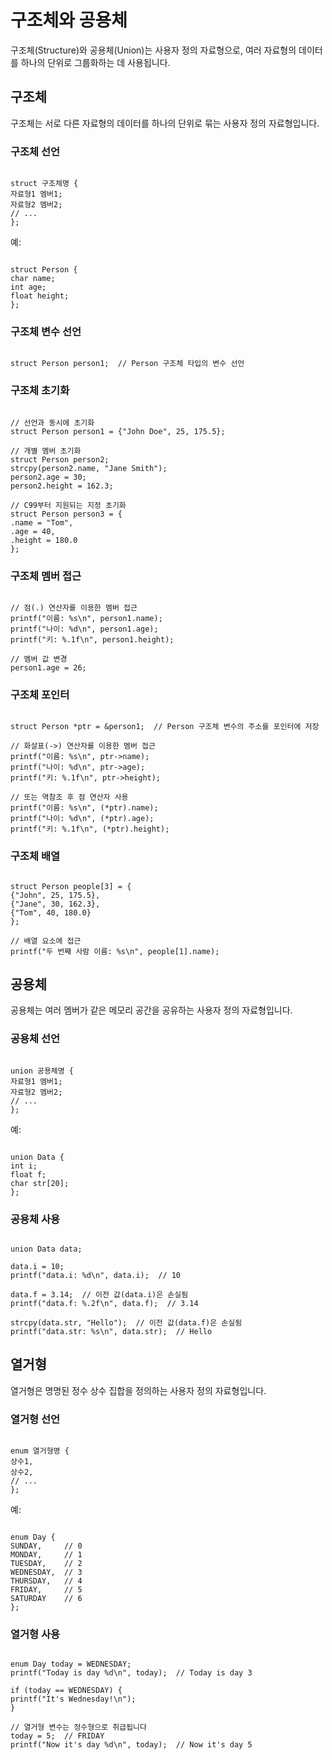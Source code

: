 # 구조체와 공용체
구조체(Structure)와 공용체(Union)는 사용자 정의 자료형으로, 여러 자료형의 데이터를 하나의 단위로 그룹화하는 데 사용됩니다.

## 구조체
구조체는 서로 다른 자료형의 데이터를 하나의 단위로 묶는 사용자 정의 자료형입니다.

### 구조체 선언
```

struct 구조체명 {
자료형1 멤버1;
자료형2 멤버2;
// ...
};

```
예:
```

struct Person {
char name;
int age;
float height;
};

```

### 구조체 변수 선언
```

struct Person person1;  // Person 구조체 타입의 변수 선언

```

### 구조체 초기화
```

// 선언과 동시에 초기화
struct Person person1 = {"John Doe", 25, 175.5};

// 개별 멤버 초기화
struct Person person2;
strcpy(person2.name, "Jane Smith");
person2.age = 30;
person2.height = 162.3;

// C99부터 지원되는 지정 초기화
struct Person person3 = {
.name = "Tom",
.age = 40,
.height = 180.0
};

```

### 구조체 멤버 접근
```

// 점(.) 연산자를 이용한 멤버 접근
printf("이름: %s\n", person1.name);
printf("나이: %d\n", person1.age);
printf("키: %.1f\n", person1.height);

// 멤버 값 변경
person1.age = 26;

```

### 구조체 포인터
```

struct Person *ptr = &person1;  // Person 구조체 변수의 주소를 포인터에 저장

// 화살표(->) 연산자를 이용한 멤버 접근
printf("이름: %s\n", ptr->name);
printf("나이: %d\n", ptr->age);
printf("키: %.1f\n", ptr->height);

// 또는 역참조 후 점 연산자 사용
printf("이름: %s\n", (*ptr).name);
printf("나이: %d\n", (*ptr).age);
printf("키: %.1f\n", (*ptr).height);

```

### 구조체 배열
```

struct Person people[3] = {
{"John", 25, 175.5},
{"Jane", 30, 162.3},
{"Tom", 40, 180.0}
};

// 배열 요소에 접근
printf("두 번째 사람 이름: %s\n", people[1].name);

```

## 공용체
공용체는 여러 멤버가 같은 메모리 공간을 공유하는 사용자 정의 자료형입니다.

### 공용체 선언
```

union 공용체명 {
자료형1 멤버1;
자료형2 멤버2;
// ...
};

```
예:
```

union Data {
int i;
float f;
char str[20];
};

```

### 공용체 사용
```

union Data data;

data.i = 10;
printf("data.i: %d\n", data.i);  // 10

data.f = 3.14;  // 이전 값(data.i)은 손실됨
printf("data.f: %.2f\n", data.f);  // 3.14

strcpy(data.str, "Hello");  // 이전 값(data.f)은 손실됨
printf("data.str: %s\n", data.str);  // Hello

```

## 열거형
열거형은 명명된 정수 상수 집합을 정의하는 사용자 정의 자료형입니다.

### 열거형 선언
```

enum 열거형명 {
상수1,
상수2,
// ...
};

```
예:
```

enum Day {
SUNDAY,     // 0
MONDAY,     // 1
TUESDAY,    // 2
WEDNESDAY,  // 3
THURSDAY,   // 4
FRIDAY,     // 5
SATURDAY    // 6
};

```

### 열거형 사용
```

enum Day today = WEDNESDAY;
printf("Today is day %d\n", today);  // Today is day 3

if (today == WEDNESDAY) {
printf("It's Wednesday!\n");
}

// 열거형 변수는 정수형으로 취급됩니다
today = 5;  // FRIDAY
printf("Now it's day %d\n", today);  // Now it's day 5

```

